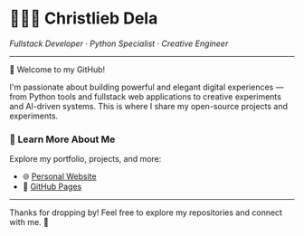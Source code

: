 <h1 align="left">👨🏻‍💻 Christlieb Dela</h1>
<p align="left">
  <i>Fullstack Developer · Python Specialist · Creative Engineer</i>
</p>

---

🚀 Welcome to my GitHub!

I'm passionate about building powerful and elegant digital experiences — from Python tools and fullstack web applications to creative experiments and AI-driven systems. This is where I share my open-source projects and experiments.

### 🔗 Learn More About Me

Explore my portfolio, projects, and more:
- 🌐 [Personal Website](https://christlieb-dela.vercel.app)
- 📂 [GitHub Pages](https://christliebdela.github.io/my_website/)

---

Thanks for dropping by! Feel free to explore my repositories and connect with me. 🫶
